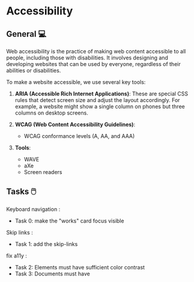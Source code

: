# Accessibility

## General 💻
Web accessibility is the practice of making web content accessible to all people, including those with disabilities. It involves designing and developing websites that can be used by everyone, regardless of their abilities or disabilities.

To make a website accessible, we use several key tools:

1. **ARIA (Accessible Rich Internet Applications)**: These are special CSS rules that detect screen size and adjust the layout accordingly. For example, a website might show a single column on phones but three columns on desktop screens.

2. **WCAG (Web Content Accessibility Guidelines)**:
   - WCAG conformance levels (A, AA, and AAA)

3. **Tools**:
   - WAVE
   - aXe
   - Screen readers

## Tasks 🖱️
Keyboard navigation :
* Task 0: make the "works" card focus visible

Skip links :
* Task 1: add the skip-links

fix a11y :
* Task 2: Elements must have sufficient color contrast
* Task 3: Documents must have <title> element to aid in navigation
* Task 4: <html> element must have a lang attribute
* Task 5: Images must have alternate text
* Task 6: Form elements must have labels
* Task 7: Links must have discernible text
* Task 8: Zooming and scaling must not be disabled
* Task 9: Heading levels should only increase by one and all page content must be contained by landmarks
* Task 10: Document must have one main landmark
* Task 11: More than 2 elements become list

### Tools 🥇
- Chrome extension : aXe DevTools
- Chrome extension : HeadingsMap
- Chrome extension : Landmark Navigation

## Author 🧞‍♀️
Sarah Boutier

